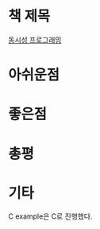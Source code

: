 # 책 제목

[동시성 프로그래밍](http://www.yes24.com/Product/Goods/108570426)

# 아쉬운점

# 좋은점

# 총평

# 기타

C example은 C로 진행했다.
